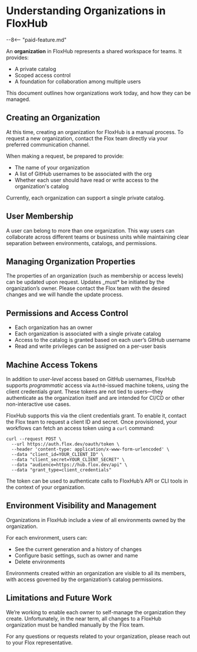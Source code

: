 # Understanding Organizations in FloxHub

--8<-- "paid-feature.md"

An **organization** in FloxHub represents a shared workspace for teams. It provides:

- A private catalog
- Scoped access control
- A foundation for collaboration among multiple users

This document outlines how organizations work today, and how they can be managed.

## Creating an Organization

At this time, creating an organization for FloxHub  is a manual process. To request a new organization, contact the Flox team directly via your preferred communication channel.

When making a request, be prepared to provide:

- The name of your organization
- A list of GitHub usernames to be associated with the org
- Whether each user should have read or write access to the organization's catalog

Currently, each organization can support a single private catalog.

## User Membership

A user can belong to more than one organization. This way users can collaborate across different teams or business units while maintaining clear separation between environments, catalogs, and permissions.

## Managing Organization Properties

The properties of an organization (such as membership or access levels) can be updated upon request. Updates _must* be initiated by the organization’s owner. Please contact the Flox team with the desired changes and we will handle the update process.

## Permissions and Access Control

- Each organization has an owner
- Each organization is associated with a single private catalog
- Access to the catalog is granted based on each user’s GitHub username
- Read and write privileges can be assigned on a per-user basis

## Machine Access Tokens

In addition to _user-level_ access based on GitHub usernames, FloxHub supports _programmatic_ access via `Auth0`-issued machine tokens, using the client credentials grant. These tokens are not tied to users—they authenticate as the organization itself and are intended for CI/CD or other non-interactive use cases.

FloxHub supports this via the client credentials grant. To enable it, contact the Flox team to request a client ID and secret. Once provisioned, your workflows can fetch an access token using a `curl` command:

```
curl --request POST \
  --url https://auth.flox.dev/oauth/token \
  --header 'content-type: application/x-www-form-urlencoded' \
  --data "client_id=YOUR_CLIENT_ID" \
  --data "client_secret=YOUR_CLIENT_SECRET" \
  --data "audience=https://hub.flox.dev/api" \
  --data "grant_type=client_credentials"
```

The token can be used to authenticate calls to FloxHub’s API or CLI tools in the context of your organization.

## Environment Visibility and Management

Organizations in FloxHub include a view of all environments owned by the organization.

For each environment, users can:

- See the current generation and a history of changes
- Configure basic settings, such as owner and name
- Delete environments

Environments created within an organization are visible to all its members, with access governed by the organization’s catalog permissions.

## Limitations and Future Work

We’re working to enable each owner to self-manage the organization they create. Unfortunately, in the near term, all changes to a FloxHub organization must be handled manually by the Flox team.

For any questions or requests related to your organization, please reach out to your Flox representative.

[early]: https://flox.dev/early/
